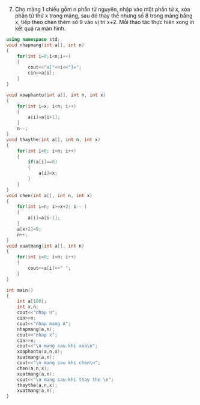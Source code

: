 7.	Cho mảng 1 chiều gồm n phần tử nguyên, nhập vào một phần tử x, xóa phần tử thứ x trong mảng, sau đó thay thế nhưng số 8 trong mảng bằng x, tiếp theo chèn thêm số 9 vào vị trí x+2. Mỗi thao tác thực hiên xong in kết quả ra màn hình.
```cpp
using namespace std;
void nhapmang(int a[], int n)
{
    for(int i=0;i<n;i++)
    {
        cout<<"a["<<i<<"]=";
        cin>>a[i];
    }
}

void xoaphantu(int a[], int n, int x)
{
    for(int i=x; i<n; i++)
    {
        a[i]=a[i+1];
    }
    n--;
}
void thaythe(int a[], int n, int x)
{
    for(int i=0; i<n; i++)
    {
        if(a[i]==8)
        {
            a[i]=x;
        }
    }
}
void chen(int a[], int n, int x)
{
    for(int i=n; i>=x+2; i-- )
    {
        a[i]=a[i-1];
    }
    a[x+2]=9;
    n++;
}
void xuatmang(int a[], int n)
{
    for(int i=0; i<n; i++)
    {
        cout<<a[i]<<" ";
    }
}

int main()
{
    int a[100];
    int x,n;
    cout<<"nhap n";
    cin>>n;
    cout<<"nhap mang A";
    nhapmang(a,n);
    cout<<"nhap x";
    cin>>x;
    cout<<"\n mang sau khi xoa\n";
    xoaphantu(a,n,x);
    xuatmang(a,n);
    cout<<"\n mang sau khi chen\n";
    chen(a,n,x);
    xuatmang(a,n);
    cout<<"\n mang sau khi thay the \n";
    thaythe(a,n,x);
    xuatmang(a,n);
}
```
